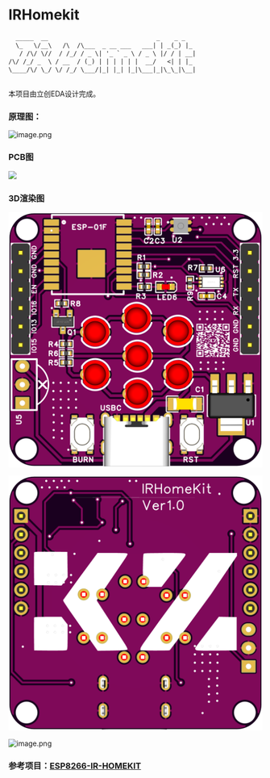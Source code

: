 # IRHomekit
```
  _____  __                              _    _ _   
  \_   \/__\   /\  /\___  _ __ ___   ___| | _(_) |_ 
   / /\/ \//  / /_/ / _ \| '_ ` _ \ / _ \ |/ / | __|
/\/ /_/ _  \ / __  / (_) | | | | | |  __/   <| | |_ 
\____/\/ \_/ \/ /_/ \___/|_| |_| |_|\___|_|\_\_|\__|
                                                    
```
本项目由立创EDA设计完成。

### 原理图：

![image.png](https://s2.loli.net/2022/09/06/xeFbBMSY2Rzinky.png)

### PCB图

![](https://s2.loli.net/2022/08/27/3hNGzOUtpQVPBy4.png)

### 3D渲染图

![](images/Front.png)

![](images/Reverse.png)

![image.png](https://s2.loli.net/2022/09/06/wYksLMrQ5aEDbfc.png)

### 参考项目：[ESP8266-IR-HOMEKIT](https://github.com/Mixiaoxiao/ESP8266-IR-HOMEKIT)




